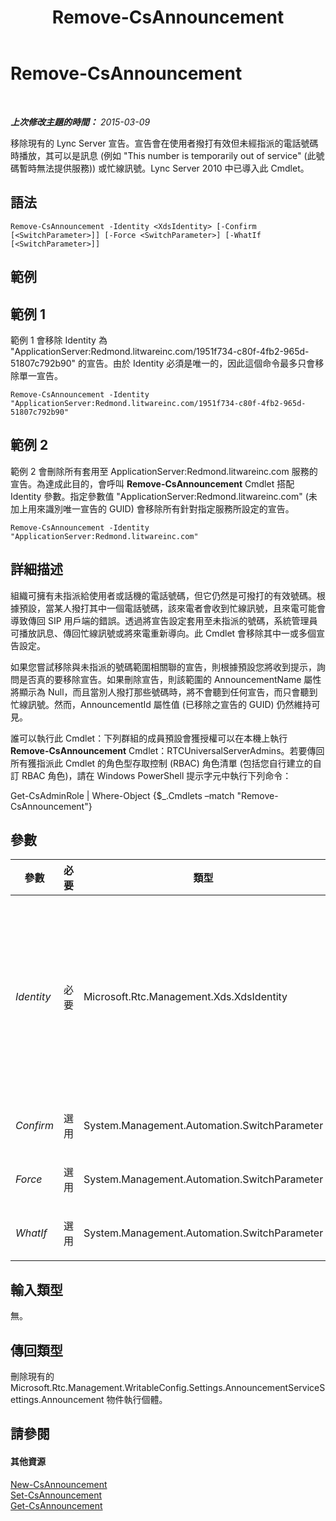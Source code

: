 ﻿---
title: Remove-CsAnnouncement
TOCTitle: Remove-CsAnnouncement
ms:assetid: a3c62d15-1b0a-49d3-973f-abc06c730bb2
ms:mtpsurl: https://technet.microsoft.com/zh-tw/library/Gg412766(v=OCS.15)
ms:contentKeyID: 49291886
ms.date: 08/24/2015
mtps_version: v=OCS.15
ms.translationtype: HT
---

# Remove-CsAnnouncement

 

_**上次修改主題的時間：** 2015-03-09_

移除現有的 Lync Server 宣告。宣告會在使用者撥打有效但未經指派的電話號碼時播放，其可以是訊息 (例如 "This number is temporarily out of service" (此號碼暫時無法提供服務)) 或忙線訊號。Lync Server 2010 中已導入此 Cmdlet。

## 語法

    Remove-CsAnnouncement -Identity <XdsIdentity> [-Confirm [<SwitchParameter>]] [-Force <SwitchParameter>] [-WhatIf [<SwitchParameter>]]

## 範例

## 範例 1

範例 1 會移除 Identity 為 "ApplicationServer:Redmond.litwareinc.com/1951f734-c80f-4fb2-965d-51807c792b90" 的宣告。由於 Identity 必須是唯一的，因此這個命令最多只會移除單一宣告。

    Remove-CsAnnouncement -Identity "ApplicationServer:Redmond.litwareinc.com/1951f734-c80f-4fb2-965d-51807c792b90"

## 範例 2

範例 2 會刪除所有套用至 ApplicationServer:Redmond.litwareinc.com 服務的宣告。為達成此目的，會呼叫 **Remove-CsAnnouncement** Cmdlet 搭配 Identity 參數。指定參數值 "ApplicationServer:Redmond.litwareinc.com" (未加上用來識別唯一宣告的 GUID) 會移除所有針對指定服務所設定的宣告。

    Remove-CsAnnouncement -Identity "ApplicationServer:Redmond.litwareinc.com"

## 詳細描述

組織可擁有未指派給使用者或話機的電話號碼，但它仍然是可撥打的有效號碼。根據預設，當某人撥打其中一個電話號碼，該來電者會收到忙線訊號，且來電可能會導致傳回 SIP 用戶端的錯誤。透過將宣告設定套用至未指派的號碼，系統管理員可播放訊息、傳回忙線訊號或將來電重新導向。此 Cmdlet 會移除其中一或多個宣告設定。

如果您嘗試移除與未指派的號碼範圍相關聯的宣告，則根據預設您將收到提示，詢問是否真的要移除宣告。如果刪除宣告，則該範圍的 AnnouncementName 屬性將顯示為 Null，而且當別人撥打那些號碼時，將不會聽到任何宣告，而只會聽到忙線訊號。然而，AnnouncementId 屬性值 (已移除之宣告的 GUID) 仍然維持可見。

誰可以執行此 Cmdlet：下列群組的成員預設會獲授權可以在本機上執行 **Remove-CsAnnouncement** Cmdlet：RTCUniversalServerAdmins。若要傳回所有獲指派此 Cmdlet 的角色型存取控制 (RBAC) 角色清單 (包括您自行建立的自訂 RBAC 角色)，請在 Windows PowerShell 提示字元中執行下列命令：

Get-CsAdminRole | Where-Object {$\_.Cmdlets –match "Remove-CsAnnouncement"}

## 參數


<table>
<colgroup>
<col style="width: 25%" />
<col style="width: 25%" />
<col style="width: 25%" />
<col style="width: 25%" />
</colgroup>
<thead>
<tr class="header">
<th>參數</th>
<th>必要</th>
<th>類型</th>
<th>說明</th>
</tr>
</thead>
<tbody>
<tr class="odd">
<td><p><em>Identity</em></p></td>
<td><p>必要</p></td>
<td><p>Microsoft.Rtc.Management.Xds.XdsIdentity</p></td>
<td><p>您要移除之宣告的唯一識別碼。您可以利用下列兩種方法提供 Identity 參數的值：</p>
<p>- 針對您要移除的宣告，輸入應用程式服務的 Identity。這將移除所有設定有指定服務 Identity 的宣告。例如，ApplicationServer:Redmond.litwareinc.com。</p>
<p>- 針對您要移除的單一宣告，輸入完整的 Identity。此值將永遠為 &lt;serviceID&gt;/&lt;GUID&gt; 格式，其中 serviceID 是執行宣告服務之應用程式伺服器的 Identity，而 GUID 是與此宣告相關聯的全域唯一識別碼。例如：ApplicationServer:Redmond.litwareinc.com/bef5fa3b-3c97-4af0-abe7-611deee7616c.</p>
<p></p></td>
</tr>
<tr class="even">
<td><p><em>Confirm</em></p></td>
<td><p>選用</p></td>
<td><p>System.Management.Automation.SwitchParameter</p></td>
<td><p>在執行命令前先提示確認。</p></td>
</tr>
<tr class="odd">
<td><p><em>Force</em></p></td>
<td><p>選用</p></td>
<td><p>System.Management.Automation.SwitchParameter</p></td>
<td><p>隱藏變更前所顯示的確認提示。</p></td>
</tr>
<tr class="even">
<td><p><em>WhatIf</em></p></td>
<td><p>選用</p></td>
<td><p>System.Management.Automation.SwitchParameter</p></td>
<td><p>說明執行命令時若不實際執行命令的後果。</p></td>
</tr>
</tbody>
</table>


## 輸入類型

無。

## 傳回類型

刪除現有的 Microsoft.Rtc.Management.WritableConfig.Settings.AnnouncementServiceSettings.Announcement 物件執行個體。

## 請參閱

#### 其他資源

[New-CsAnnouncement](new-csannouncement.md)  
[Set-CsAnnouncement](set-csannouncement.md)  
[Get-CsAnnouncement](get-csannouncement.md)

